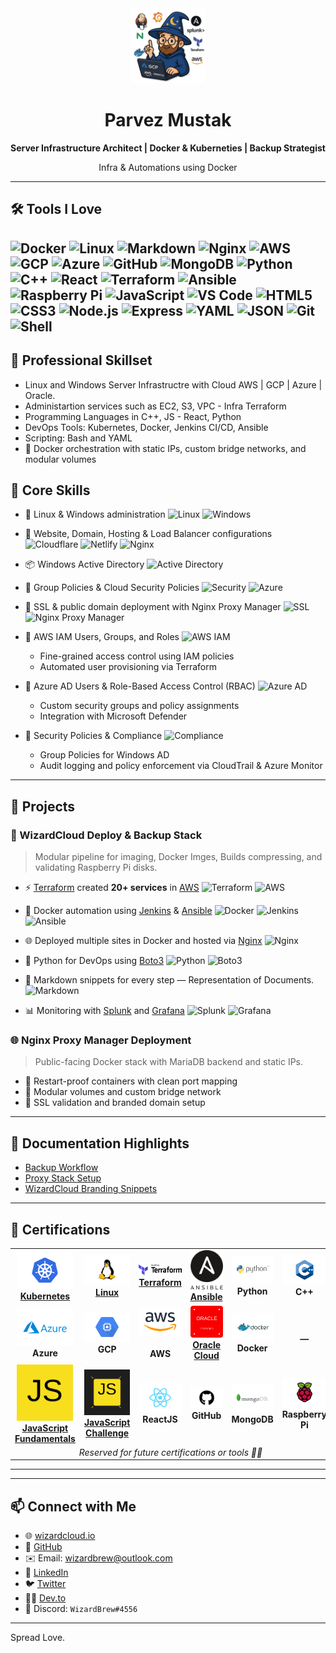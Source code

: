 <div align="center">
  <img src="https://github.com/WizardBrew/WizardBrew/blob/main/assets/wizardcloud-logo.png" width="120" alt="WizardCloud Logo"/>
  <h1>Parvez Mustak</h1>
  <p><strong>Server Infrastructure Architect | Docker & Kuberneties | Backup Strategist</strong></p>
  <p>Infra & Automations using Docker</p>
</div>

---

## 🛠 Tools I Love

![Docker](https://img.shields.io/badge/-Docker-2496ED?logo=docker&logoColor=white&style=for-the-badge)
![Linux](https://img.shields.io/badge/-Linux-FCC624?logo=linux&logoColor=black&style=for-the-badge)
![Markdown](https://img.shields.io/badge/-Markdown-000000?logo=markdown&logoColor=white&style=for-the-badge)
![Nginx](https://img.shields.io/badge/-Nginx-009639?logo=nginx&logoColor=white&style=for-the-badge)
![AWS](https://img.shields.io/badge/-AWS-232F3E?logo=amazon-aws&logoColor=white&style=for-the-badge)
![GCP](https://img.shields.io/badge/-GCP-4285F4?logo=google-cloud&logoColor=white&style=for-the-badge)
![Azure](https://img.shields.io/badge/-Azure-0078D4?logo=microsoft-azure&logoColor=white&style=for-the-badge)
![GitHub](https://img.shields.io/badge/-GitHub-181717?logo=github&logoColor=white&style=for-the-badge)
![MongoDB](https://img.shields.io/badge/-MongoDB-47A248?logo=mongodb&logoColor=white&style=for-the-badge)
![Python](https://img.shields.io/badge/-Python-3776AB?logo=python&logoColor=white&style=for-the-badge)
![C++](https://img.shields.io/badge/-C++-00599C?logo=c%2B%2B&logoColor=white&style=for-the-badge)
![React](https://img.shields.io/badge/-React-61DAFB?logo=react&logoColor=black&style=for-the-badge)
![Terraform](https://img.shields.io/badge/-Terraform-623CE4?logo=terraform&logoColor=white&style=for-the-badge)
![Ansible](https://img.shields.io/badge/-Ansible-000000?logo=ansible&logoColor=white&style=for-the-badge)
![Raspberry Pi](https://img.shields.io/badge/-Raspberry%20Pi-C51A4A?logo=raspberry-pi&logoColor=white&style=for-the-badge)
![JavaScript](https://img.shields.io/badge/-JavaScript-F7DF1E?logo=javascript&logoColor=black&style=for-the-badge)
![VS Code](https://img.shields.io/badge/-VS%20Code-007ACC?logo=visual-studio-code&logoColor=white&style=for-the-badge)
![HTML5](https://img.shields.io/badge/-HTML5-E34F26?logo=html5&logoColor=white&style=for-the-badge)
![CSS3](https://img.shields.io/badge/-CSS3-1572B6?logo=css3&logoColor=white&style=for-the-badge)
![Node.js](https://img.shields.io/badge/-Node.js-339933?logo=node.js&logoColor=white&style=for-the-badge)
![Express](https://img.shields.io/badge/-Express-000000?logo=express&logoColor=white&style=for-the-badge)
![YAML](https://img.shields.io/badge/-YAML-C9C9C9?logo=yaml&logoColor=black&style=for-the-badge)
![JSON](https://img.shields.io/badge/-JSON-000000?logo=json&logoColor=white&style=for-the-badge)
![Git](https://img.shields.io/badge/-Git-F05032?logo=git&logoColor=white&style=for-the-badge)
![Shell](https://img.shields.io/badge/-Shell-4EAA25?logo=gnu-bash&logoColor=white&style=for-the-badge)
---

## 🧩 Professional Skillset
-   Linux and Windows Server Infrastructre with Cloud AWS | GCP | Azure | Oracle.
-   Administartion services such as EC2, S3, VPC - Infra Terraform
-   Programming Languages in C++, JS - React, Python
-   DevOps Tools:  Kubernetes, Docker, Jenkins CI/CD, Ansible
-   Scripting: Bash and YAML
-   🐳 Docker orchestration with static IPs, custom bridge networks, and modular volumes

## 🧩 Core Skills
- 🐧 Linux & Windows administration
  ![Linux](https://img.shields.io/badge/-Linux-FCC624?logo=linux&logoColor=black&style=flat-square)
  ![Windows](https://img.shields.io/badge/-Windows-0078D6?logo=windows&logoColor=white&style=flat-square)

- 🧱 Website, Domain, Hosting & Load Balancer configurations
  ![Cloudflare](https://img.shields.io/badge/-Cloudflare-F38020?logo=cloudflare&logoColor=white&style=flat-square)
  ![Netlify](https://img.shields.io/badge/-Netlify-00C7B7?logo=netlify&logoColor=white&style=flat-square)
  ![Nginx](https://img.shields.io/badge/-Nginx-009639?logo=nginx&logoColor=white&style=flat-square)

- 📦 Windows Active Directory
  ![Active Directory](https://img.shields.io/badge/-Active%20Directory-0078D4?logo=windows&logoColor=white&style=flat-square)

- 📜 Group Policies & Cloud Security Policies
  ![Security](https://img.shields.io/badge/-Security%20Policies-FF0000?logo=microsoft&logoColor=white&style=flat-square)
  ![Azure](https://img.shields.io/badge/-Azure%20Security-0078D4?logo=microsoft-azure&logoColor=white&style=flat-square)

- 🔐 SSL & public domain deployment with Nginx Proxy Manager
  ![SSL](https://img.shields.io/badge/-SSL%20Enabled-25C2A0?logo=letsencrypt&logoColor=white&style=flat-square)
  ![Nginx Proxy Manager](https://img.shields.io/badge/-Nginx%20Proxy%20Manager-009639?logo=nginx&logoColor=white&style=flat-square)

- 👤 AWS IAM Users, Groups, and Roles
  ![AWS IAM](https://img.shields.io/badge/-AWS%20IAM-232F3E?logo=amazon-aws&logoColor=white&style=flat-square)
  - Fine-grained access control using IAM policies
  - Automated user provisioning via Terraform

- 🔐 Azure AD Users & Role-Based Access Control (RBAC)
  ![Azure AD](https://img.shields.io/badge/-Azure%20AD-0078D4?logo=microsoft-azure&logoColor=white&style=flat-square)
  - Custom security groups and policy assignments
  - Integration with Microsoft Defender

- 📜 Security Policies & Compliance
  ![Compliance](https://img.shields.io/badge/-Cloud%20Security%20Policies-FF0000?logo=microsoft&logoColor=white&style=flat-square)
  - Group Policies for Windows AD
  - Audit logging and policy enforcement via CloudTrail & Azure Monitor

---

## 🚀 Projects

### 🧙 WizardCloud Deploy & Backup Stack
> Modular pipeline for imaging, Docker Imges, Builds compressing, and validating Raspberry Pi disks.
- ⚡️ [Terraform](https://www.terraform.io/) created **20+ services** in [AWS](https://aws.amazon.com/)
  ![Terraform](https://img.shields.io/badge/-Terraform-623CE4?logo=terraform&logoColor=white&style=flat-square)
  ![AWS](https://img.shields.io/badge/-AWS-232F3E?logo=amazon-aws&logoColor=white&style=flat-square)

- 🐳 Docker automation using [Jenkins](https://www.jenkins.io/) & [Ansible](https://www.ansible.com/)
  ![Docker](https://img.shields.io/badge/-Docker-2496ED?logo=docker&logoColor=white&style=flat-square)
  ![Jenkins](https://img.shields.io/badge/-Jenkins-D24939?logo=jenkins&logoColor=white&style=flat-square)
  ![Ansible](https://img.shields.io/badge/-Ansible-000000?logo=ansible&logoColor=white&style=flat-square)

- 🌐 Deployed multiple sites in Docker and hosted via [Nginx](https://nginx.org/)
  ![Nginx](https://img.shields.io/badge/-Nginx-009639?logo=nginx&logoColor=white&style=flat-square)

- 🐍 Python for DevOps using [Boto3](https://boto3.amazonaws.com/v1/documentation/api/latest/index.html)
  ![Python](https://img.shields.io/badge/-Python-3776AB?logo=python&logoColor=white&style=flat-square)
  ![Boto3](https://img.shields.io/badge/-Boto3-FF9900?logo=amazon-aws&logoColor=white&style=flat-square)

- 📝 Markdown snippets for every step — Representation of Documents.
  ![Markdown](https://img.shields.io/badge/-Markdown-000000?logo=markdown&logoColor=white&style=flat-square)

- 📊 Monitoring with [Splunk](https://www.splunk.com/) and [Grafana](https://grafana.com/)
  ![Splunk](https://img.shields.io/badge/-Splunk-000000?logo=splunk&logoColor=white&style=flat-square)
  ![Grafana](https://img.shields.io/badge/-Grafana-F46800?logo=grafana&logoColor=white&style=flat-square)


### 🌐 Nginx Proxy Manager Deployment
> Public-facing Docker stack with MariaDB backend and static IPs.

- 🔄 Restart-proof containers with clean port mapping
- 🧱 Modular volumes and custom bridge network
- 🔐 SSL validation and branded domain setup

---

## 📘 Documentation Highlights

- [Backup Workflow](https://github.com/WizardBrew/backup-docs)
- [Proxy Stack Setup](https://github.com/WizardBrew/nginx-stack)
- [WizardCloud Branding Snippets](https://github.com/WizardBrew/wizardcloud-branding)

---

## 🏅 Certifications

<table width="100%">
  <tr>
    <td align="center">
      <a href="https://www.clouddevopshub.com/verify-certificate?serialno=NGX0K8V7" target="_blank">
        <img src="https://github.com/WizardBrew/WizardBrew/blob/main/assets/Kubernetes.svg" width="90"/><br/>
        <strong>Kubernetes</strong>
      </a>
    </td>
    <td align="center">
      <a href="https://www.clouddevopshub.com/verify-certificate?serialno=D1BJECEI" target="_blank">
        <img src="https://github.com/WizardBrew/WizardBrew/blob/main/assets/Linux.svg" width="90"/><br/>
        <strong>Linux</strong>
      </a>
    </td>
    <td align="center">
      <a href="https://www.clouddevopshub.com/verify-certificate?serialno=LS5ZYLZ6" target="_blank">
        <img src="https://github.com/WizardBrew/WizardBrew/blob/main/assets/Terraform_Logo.svg" width="90"/><br/>
        <strong>Terraform</strong>
      </a>
    </td>
    <td align="center">
      <a href="https://www.clouddevopshub.com/verify-certificate?serialno=LS5ZYLZ6" target="_blank">
        <img src="https://github.com/WizardBrew/WizardBrew/blob/main/assets/Ansible_logo.svg" width="90"/><br/>
        <strong>Ansible</strong>
      </a>
    </td>
    <td align="center">
      <img src="https://github.com/WizardBrew/WizardBrew/blob/main/assets/Python.svg" width="90"/><br/>
      <strong>Python</strong>
    </td>
    <td align="center">
      <img src="https://github.com/WizardBrew/WizardBrew/blob/main/assets/C++.svg" width="90"/><br/>
      <strong>C++</strong>
    </td>
  </tr>
  <tr>
    <td align="center">
      <img src="https://github.com/WizardBrew/WizardBrew/blob/main/assets/Microsoft_Azure.svg" width="90"/><br/>
      <strong>Azure</strong>
    </td>
    <td align="center">
      <img src="https://github.com/WizardBrew/WizardBrew/blob/main/assets/Google_Compute.svg" width="90"/><br/>
      <strong>GCP</strong>
    </td>
    <td align="center">
      <img src="https://github.com/WizardBrew/WizardBrew/blob/main/assets/AWS.svg" width="90"/><br/>
      <br/><strong>AWS</strong>
    </td>
    <td align="center">
      <a href="https://catalog-education.oracle.com/ords/certview/filebadge?id=430C797B9E15740510C9B721534F331E0EF7CD16041C65B01F50CF1F744C8AB3" width="120"/>
        <img src="https://github.com/WizardBrew/WizardBrew/blob/main/assets/Oracle.svg" width="90"/><br/>
        <strong>Oracle Cloud</strong>
    </td>
    <td align="center">
      <img src="https://github.com/WizardBrew/WizardBrew/blob/main/assets/Docker.svg" width="90"/><br/>
      <strong>Docker</strong>
    </td>
    <td align="center">
      <br/><strong>—</strong>
    </td>
  </tr>
  <tr>
    <td align="center">
      <a href="https://verified.sertifier.com/en/verify/88732043667561/" target="_blank">
        <img src="https://github.com/WizardBrew/WizardBrew/blob/main/assets/JS.svg" width="90"/><br/>
        <strong>JavaScript Fundamentals</strong>
      </a>
    </td>
    <td align="center">
      <a href="https://verified.sertifier.com/en/verify/63478574921667/" target="_blank">
        <img src="https://github.com/WizardBrew/WizardBrew/blob/main/assets/JS%20Quiz.svg" width="90"/><br/>
        <strong>JavaScript Challenge</strong>
      </a>
    </td>
    <td align="center">
      <img src="https://github.com/WizardBrew/WizardBrew/blob/main/assets/React.svg" width="90"/><br/>
      <strong>ReactJS</strong>
    </td>
    <td align="center">
      <img src="https://github.com/WizardBrew/WizardBrew/blob/main/assets/GitHub-Logo.svg" width="90"/><br/>
      <strong>GitHub</strong>
    </td>
    <td align="center">
      <img src="https://github.com/WizardBrew/WizardBrew/blob/main/assets/MongoDB-Logo.svg" width="90"/><br/>
      <strong>MongoDB</strong>
    </td>
    <td align="center">
      <img src="https://github.com/WizardBrew/WizardBrew/blob/main/assets/RaspberryPi.svg" width="90"/><br/>
      <strong>Raspberry Pi</strong>
    </td>
  </tr>
  <tr>
    <td colspan="6" align="center">
      <em>Reserved for future certifications or tools 🧙‍♂️</em>
    </td>
  </tr>
</table>





---




---

## 📫 Connect with Me

- 🌐 [wizardcloud.io](https://wizardcloud.io)
- 🐙 [GitHub](https://github.com/WizardBrew)
- ✉️ Email: wizardbrew@outlook.com
- 💼 [LinkedIn](https://www.linkedin.com/in/parvezmustak8004/)
- 🐦 [Twitter](https://twitter.com/wizardbrew)
- 🧑‍💻 [Dev.to](https://parvez.devopsengineer.in)
- 💬 Discord: `WizardBrew#4556`

---
Spread Love.
